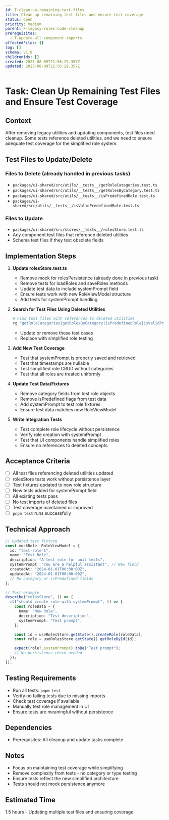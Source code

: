 ```yaml
---
id: T-clean-up-remaining-test-files
title: Clean up remaining test files and ensure test coverage
status: open
priority: medium
parent: F-legacy-roles-code-cleanup
prerequisites:
  - T-update-all-component-imports
affectedFiles: {}
log: []
schema: v1.0
childrenIds: []
created: 2025-08-09T21:56:29.357Z
updated: 2025-08-09T21:56:29.357Z
---
```


# Task: Clean Up Remaining Test Files and Ensure Test Coverage

## Context

After removing legacy utilities and updating components, test files need cleanup. Some tests reference deleted utilities, and we need to ensure adequate test coverage for the simplified role system.

## Test Files to Update/Delete

### Files to Delete (already handled in previous tasks)

- `packages/ui-shared/src/utils/__tests__/getRoleCategories.test.ts`
- `packages/ui-shared/src/utils/__tests__/getRolesByCategory.test.ts`
- `packages/ui-shared/src/utils/__tests__/isPredefinedRole.test.ts`
- `packages/ui-shared/src/utils/__tests__/isValidPredefinedRole.test.ts`

### Files to Update

- `packages/ui-shared/src/stores/__tests__/rolesStore.test.ts`
- Any component test files that reference deleted utilities
- Schema test files if they test obsolete fields

## Implementation Steps

1. **Update rolesStore.test.ts**
   - Remove mock for rolesPersistence (already done in previous task)
   - Remove tests for loadRoles and saveRoles methods
   - Update test data to include systemPrompt field
   - Ensure tests work with new RoleViewModel structure
   - Add tests for systemPrompt handling

2. **Search for Test Files Using Deleted Utilities**

   ```bash
   # Find test files with references to deleted utilities
   rg "getRoleCategories|getRolesByCategory|isPredefinedRole|isValidPredefinedRole" --glob "*.test.ts" --glob "*.test.tsx"
   ```

   - Update or remove these test cases
   - Replace with simplified role testing

3. **Add New Test Coverage**
   - Test that systemPrompt is properly saved and retrieved
   - Test that timestamps are nullable
   - Test simplified role CRUD without categories
   - Test that all roles are treated uniformly

4. **Update Test Data/Fixtures**
   - Remove category fields from test role objects
   - Remove isPredefined flags from test data
   - Add systemPrompt to test role fixtures
   - Ensure test data matches new RoleViewModel

5. **Write Integration Tests**
   - Test complete role lifecycle without persistence
   - Verify role creation with systemPrompt
   - Test that UI components handle simplified roles
   - Ensure no references to deleted concepts

## Acceptance Criteria

- [ ] All test files referencing deleted utilities updated
- [ ] rolesStore tests work without persistence layer
- [ ] Test fixtures updated to new role structure
- [ ] New tests added for systemPrompt field
- [ ] All existing tests pass
- [ ] No test imports of deleted files
- [ ] Test coverage maintained or improved
- [ ] `pnpm test` runs successfully

## Technical Approach

```typescript
// Updated test fixture
const mockRole: RoleViewModel = {
  id: "test-role-1",
  name: "Test Role",
  description: "A test role for unit tests",
  systemPrompt: "You are a helpful assistant", // New field
  createdAt: "2024-01-01T00:00:00Z",
  updatedAt: "2024-01-01T00:00:00Z",
  // No category or isPredefined fields
};

// Test example
describe("rolesStore", () => {
  it("should create role with systemPrompt", () => {
    const roleData = {
      name: "New Role",
      description: "Test description",
      systemPrompt: "Test prompt",
    };

    const id = useRolesStore.getState().createRole(roleData);
    const role = useRolesStore.getState().getRoleById(id);

    expect(role?.systemPrompt).toBe("Test prompt");
    // No persistence check needed
  });
});
```

## Testing Requirements

- Run all tests: `pnpm test`
- Verify no failing tests due to missing imports
- Check test coverage if available
- Manually test role management in UI
- Ensure tests are meaningful without persistence

## Dependencies

- Prerequisites: All cleanup and update tasks complete

## Notes

- Focus on maintaining test coverage while simplifying
- Remove complexity from tests - no category or type testing
- Ensure tests reflect the new simplified architecture
- Tests should not mock persistence anymore

## Estimated Time

1.5 hours - Updating multiple test files and ensuring coverage
